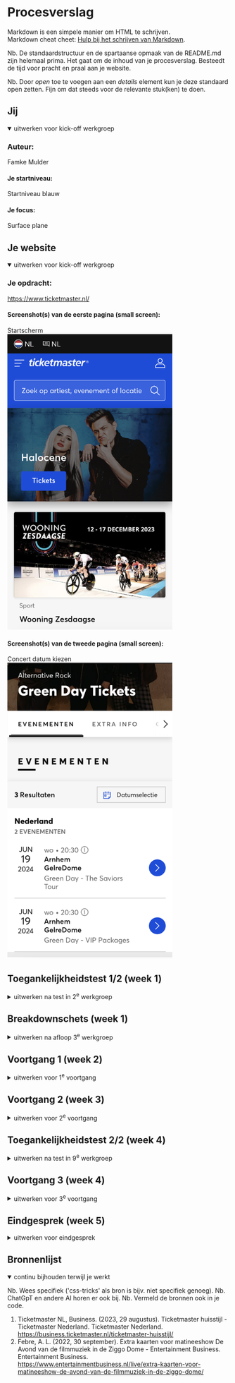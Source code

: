 # Procesverslag
Markdown is een simpele manier om HTML te schrijven.  
Markdown cheat cheet: [Hulp bij het schrijven van Markdown](https://github.com/adam-p/markdown-here/wiki/Markdown-Cheatsheet).

Nb. De standaardstructuur en de spartaanse opmaak van de README.md zijn helemaal prima. Het gaat om de inhoud van je procesverslag. Besteedt de tijd voor pracht en praal aan je website.

Nb. Door *open* toe te voegen aan een *details* element kun je deze standaard open zetten. Fijn om dat steeds voor de relevante stuk(ken) te doen.





## Jij

<details open>
  <summary>uitwerken voor kick-off werkgroep</summary>

  ### Auteur:
  Famke Mulder

  #### Je startniveau:
  Startniveau blauw

  #### Je focus:
  Surface plane
 
</details>





## Je website

<details open>
  <summary>uitwerken voor kick-off werkgroep</summary>

  ### Je opdracht:
  https://www.ticketmaster.nl/

  #### Screenshot(s) van de eerste pagina (small screen): 
  Startscherm  
  <img src="readme-images/MobielHomescreen.png" width="375px" alt="Ticketmaster startscherm">

  #### Screenshot(s) van de tweede pagina (small screen):
  Concert datum kiezen
  <img src="readme-images/MobielBestelscherm.png" width="375px" alt="Ticketmaster concert kiezen">
 
</details>



## Toegankelijkheidstest 1/2 (week 1)

<details>
  <summary>uitwerken na test in 2<sup>e</sup> werkgroep</summary>

  ### Bevindingen
  Lijst met je bevindingen die in de test naar voren kwamen:

Voor de toegankelijkheidstest heb ik verschillende disabilities getest op mijn gekozen site. Ik heb een blur-bril opgedaan waarmee ik het scherm slecht kon zien, maar ik heb ook elastiekjes om mijn vingers gedaan om te kijken hoe het is om een motorieke beperking te hebben. Daarnaast heb ik ook nog een test afgenomen met een screenreader. Hiermee heb ik gekeken hoe het is om met deze screenreader te navigeren over mijn site.

Blur-bril
-Letters zijn onleesbaar
-Grotere koppen zijn enigszins te ontcijferen
-Plaatjes zijn wazig te zien, maar je kan er niet uithalen waar het over gaat

Motorieke beperking (elastiekjes om je vingers)
-Scrollen over de touchpad gaat redelijk
-Inzoomen is onmogelijk met één hand
-Ergens op klikken is lastig

VoiceOver test ticketmaster
-Featured kan je niet komen
-Menu is makkelijk uit te vouwen met VoiceOver
-Kalender spreekt elke datum uit, springt automatisch door naar volgende maand aan het einde van de vorige maand, is moeilijk om naar ‘apply’ te komen onder aan de kalender.
-Inloggen is vrij easy, makkelijk te typen en je komt makkelijk bij de inlog knop, geeft goed aan als je iets verkeerd hebt ingevuld of als een veld verplicht is.
-Headings is elk mogelijke artiest, niet per se kopjes.
</details>



## Breakdownschets (week 1)

<details>
  <summary>uitwerken na afloop 3<sup>e</sup> werkgroep</summary>

  ### de hele pagina: 
  <img src="readme-images/Breakdown1.jpg" width="375px" alt="breakdown van het startscherm">

  ### dynamisch deel (bijv menu): 
  <img src="readme-images/Breakdown2.jpg" width="375px" alt="breakdown van het hamburgermenu">

  ### wellicht nog een dynamisch deel (bijv filter): 
  <img src="readme-images/Breakdown3.jpg" width="375px" alt="breakdown van het bestelscherm">

</details>





## Voortgang 1 (week 2)

<details>
  <summary>uitwerken voor 1<sup>e</sup> voortgang</summary>

  ### Stand van zaken
  Dit ging er goed en/of fout:
  Ik vond het persoonlijk lastig om weer te beginnen met flexbox. Uiteindelijk is het wel gelukt met de oefening, maar ik wist eerst niet meer waar ik moest beginnen. Het hamburgermenu snapte ik zelf helemaal niet. Deze opdracht heb ik samen met Madelief gemaakt en uiteindelijk zijn we er wel uitgekomen, maar ik vond het erg lastig en ik snap eigenlijk nog steeds niet helemaal wat ik gedaan heb om het te laten werken. Ik heb een start gemaakt met mijn website en heb de navigatie in de html gezet. Verder dan dat ben ik op dit moment nog niet gekomen omdat ik vooral wilde oefenen met de opdrachten.

  ### Agenda voor meeting
  samen met je groepje opstellen

  Famke - javascript, hamburger menu.  
  Dian - javascript
  Niels - html, javascript.
  Quinty - hamburger menu
  Menno - kleine onderdelen op de website.

  ### Verslag van meeting
  hier na afloop snel de uitkomsten van de meeting vastleggen

  - Coderen gaat de goede kant op, goede start gemaakt met de html en css.
  - Ik kwam er niet uit om een zoekbalk toe te voegen aan mijn code. Dit kwam achteraf door een kleine spelfout.
  - Hamburger menu maken is gelukt
  - Vragen zijn beantwoord dus we kunnen allemaal verder met onze code. 

</details>





## Voortgang 2 (week 3)

<details>
  <summary>uitwerken voor 2<sup>e</sup> voortgang</summary>

  ### Stand van zaken
  Dit ging er goed en/of fout: 
  Ik had deze week moeite met het maken van een hamburger menu, maar door terug te kijken naar de opdracht die ik had gemaakt kon ik terugkijken hoe ik het daar had gedaan. Samen met David heb ik gekeken hoe ik deze code het beste kon gebruiken in mijn eigen website en aangepast naar mijn kleuren. Ook heb ik de zoekbalk kunnen stijlen en deze gemaakt zodat die op ticketmaster zou passen. Verder heb ik stockfoto's toegevoegd aan mijn website zodat ik deze kon stijlen. Voor de bovenste foto heb ik terug gekeken naar de gemaakte opdrachten zodat ik tekst en een knop over deze foto kon zetten. 

  ### Agenda voor meeting
  samen met je groepje opstellen

  Famke - logo in zoekbalk zetten, slider maken, border balk kleiner maken.
  Dian - Footer / header
  Niels - verschillende vragen.

  ### Verslag van meeting
  hier na afloop snel de uitkomsten van de meeting vastleggen

  In deze meeting hebben we vooral de focus gelegd op vragen per persoon. We zaten deze week met de student assistenten, waardoor we goed konden verdelen wie waar over ging praten. Hierdoor konden we allemaal de kleine foutjes oplossen waar we mee zaten en makkelijk verder met onze website. 

</details>





## Toegankelijkheidstest 2/2 (week 4)

<details>
  <summary>uitwerken na test in 9<sup>e</sup> werkgroep</summary>

  ### Bevindingen
  Lijst met je bevindingen die in de test naar voren kwamen (geef ook aan wat er verbeterd is):
  - Het is heel lastig om met tab aan te geven waar de gebruiker moet zijn op de website. Doordat mijn onderdelen geen link hebben, kon ik er niet overheen bewegen met tab waardoor ik meer in google chrome aan het klikken was dan op mijn website.
  - Met de screenreader was het opzich wel te doen om over de website te navigeren. De screenreader las de header en stukken tekst op en ik wist gelijk waar ik op stond.
  - De screenreader navigeerde niet in mijn hamburger menu.


</details>





## Voortgang 3 (week 4)

<details>
  <summary>uitwerken voor 3<sup>e</sup> voortgang</summary>

  ### Stand van zaken
  hier dit ging goed & dit was lastig (neem ook screenshots op van delen van je website en code)


  ### Agenda voor meeting
  samen met je groepje opstellen

  Famke - css regel 'werkt niet', tekst gaan niet naast elkaar. 
  Dian - Javascript stoel selecteren.
  Niels - Automatisch horizontaal scrollen.

  ### Verslag van meeting
  hier na afloop snel de uitkomsten van de meeting vastleggen

  - We hadden allemaal kleine vraagjes en konden deze om en om stellen. De dingen die we wilden weten zijn gelukt en we konden makkelijk verder met onze opdracht. Steeds als iemand hun vraag stelde was de rest rustig aan het werk en wanneer dat kon stelde iedereen een vraag. Het was voor mijn gevoel een relaxte meeting, dus dat vond ik erg prettig.

</details>





## Eindgesprek (week 5)

<details>
  <summary>uitwerken voor eindgesprek</summary>

  ### Je uitkomst - karakteristiek screenshots:
  <img src="readme-images/Uitwerking1.png" width="375px" alt="uitkomst pagina 1 boven">
  <img src="readme-images/Uitwerking2.png" width="375px" alt="uitkomst pagina 1 midden">
  <img src="readme-images/Uitwerking3.png" width="375px" alt="uitkomst pagina 2 midden">
  

  ### Dit ging goed/Heb ik geleerd: 
  Ik heb geleerd hoe ik 2 verschillende onderdelen naast elkaar kan zetten met behulp van div.

  <img src="readme-images/Uitwerking4.png" width="375px" alt="Code van div, p en articles die naast elkaar staan">
  <img src="readme-images/Uitwerking3.png" width="375px" alt="Surface uitkomst van div, p en articles naast elkaar">


  ### Dit was lastig/Is niet gelukt:
  Op de originele ticketmaster website staat een blokje met extra informatie over het concert, maar het is mij niet gelukt om deze na te maken.

  <img src="readme-images/NietGelukt1.png" width="375px" alt="Extra info ticketmaster, losse vakjes met een grote achtergrond">
</details>





## Bronnenlijst

<details open>
  <summary>continu bijhouden terwijl je werkt</summary>

  Nb. Wees specifiek ('css-tricks' als bron is bijv. niet specifiek genoeg). 
  Nb. ChatGpT en andere AI horen er ook bij.
  Nb. Vermeld de bronnen ook in je code.

  1. Ticketmaster NL, Business. (2023, 29 augustus). Ticketmaster huisstijl - Ticketmaster Nederland. Ticketmaster Nederland. https://business.ticketmaster.nl/ticketmaster-huisstijl/
  2. Febre, A. L. (2022, 30 september). Extra kaarten voor matineeshow De Avond van de filmmuziek in de Ziggo Dome - Entertainment Business. Entertainment Business. https://www.entertainmentbusiness.nl/live/extra-kaarten-voor-matineeshow-de-avond-van-de-filmmuziek-in-de-ziggo-dome/

</details>